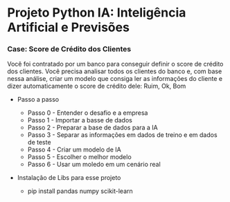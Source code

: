 # Projeto Python IA: Inteligência Artificial e Previsões

### Case: Score de Crédito dos Clientes

Você foi contratado por um banco para conseguir definir o score de crédito dos clientes. Você precisa analisar todos os clientes do banco e, com base nessa análise, criar um modelo que consiga ler as informações do cliente e dizer automaticamente o score de crédito dele: Ruim, Ok, Bom


- Passo a passo
    - Passo 0 - Entender o desafio e a empresa 
    - Passo 1 - Importar a basse de dados
    - Passo 2 - Preparar a base de dados para a IA
    - Passo 3 - Separar as informações em dados de treino e em dados de teste
    - Passo 4 - Criar um modelo de IA
    - Passo 5 - Escolher o melhor modelo
    - Passo 6 - Usar um moledo em um cenário real

- Instalação de Libs para esse projeto
    - pip install pandas numpy scikit-learn
